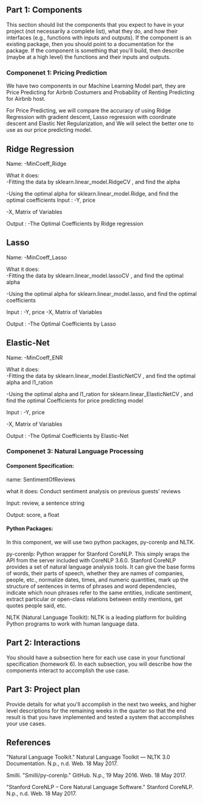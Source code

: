 ## Part 1: Components
This section should list the components that you expect to have in your project (not necessarily a complete list), what they do, and how their interfaces (e.g., functions with inputs and outputs). If the component is an existing package, then you should point to a documentation for the package. If the component is something that you'll build, then describe (maybe at a high level) the functions and their inputs and outputs.


### Componenet 1: Pricing Prediction
We have two components in our Machine Learning Model part, they are Price Predicting for Airbnb Costumers and Probability of Renting Predicting for Airbnb host. 

For Price Predicting, we will compare the accuracy of using Ridge Regression with gradient descent, Lasso regression with coordinate descent and Elastic Net Regularization, and We will select the better one to use as our price predicting model. 

## Ridge Regression 
Name: 
-MinCoeff_Ridge

What it does:  
-Fitting the data by sklearn.linear_model.RidgeCV , and find the alpha 

-Using the optimal alpha for sklearn.linear_model.Ridge, and find the optimal coefficients 
Input :
-Y, price 

-X, Matrix of Variables

Output : 
-The Optimal Coefficients by Ridge regression 

## Lasso 
Name: 
-MinCoeff_Lasso

What it does:  
-Fitting the data by sklearn.linear_model.lassoCV , and find the optimal alpha 

-Using the optimal alpha for sklearn.linear_model.lasso, and find the optimal coefficients 

Input :
-Y, price 
-X, Matrix of Variables

Output : 
-The Optimal Coefficients by Lasso 

## Elastic-Net 
Name: 
-MinCoeff_ENR

What it does:  
-Fitting the data by sklearn.linear_model.ElasticNetCV , and find the optimal alpha and l1_ration 

-Using the optimal alpha and l1_ration for sklearn.linear_ElasticNetCV , and find the optimal Coefficients for price predicting model 

Input :
-Y, price 

-X, Matrix of Variables

Output : 
-The Optimal Coefficients by Elastic-Net



### Componenet 3: Natural Language Processing

#### Component Specification:

name: SentimentOfReviews

what it does: Conduct sentiment analysis on previous guests' reviews

Input: review, a sentence string

Output: score, a float

#### Python Packages:

In this component, we will use two python packages, py-corenlp and NLTK.

py-corenlp: Python wrapper for Stanford CoreNLP. This simply wraps the API from the server included with CoreNLP 3.6.0. Stanford CoreNLP provides a set of natural language analysis tools. It can give the base forms of words, their parts of speech, whether they are names of companies, people, etc., normalize dates, times, and numeric quantities, mark up the structure of sentences in terms of phrases and word dependencies, indicate which noun phrases refer to the same entities, indicate sentiment, extract particular or open-class relations between entity mentions, get quotes people said, etc.

NLTK (Natural Language Toolkit): NLTK is a leading platform for building Python programs to work with human language data.





## Part 2: Interactions
You should have a subsection here for each use case in your functional specification (homework 6). In each subsection, you will describe how the components interact to accomplish the use case.






## Part 3: Project plan
Provide details for what you'll accomplish in the next two weeks, and higher level descriptions for the remaining weeks in the quarter so that the end result is that you have implemented and tested a system that accomplishes your use cases.


## References
"Natural Language Toolkit." Natural Language Toolkit — NLTK 3.0 Documentation. N.p., n.d. Web. 18 May 2017.

Smilli. "Smilli/py-corenlp." GitHub. N.p., 19 May 2016. Web. 18 May 2017.

"Stanford CoreNLP – Core Natural Language Software." Stanford CoreNLP. N.p., n.d. Web. 18 May 2017.
